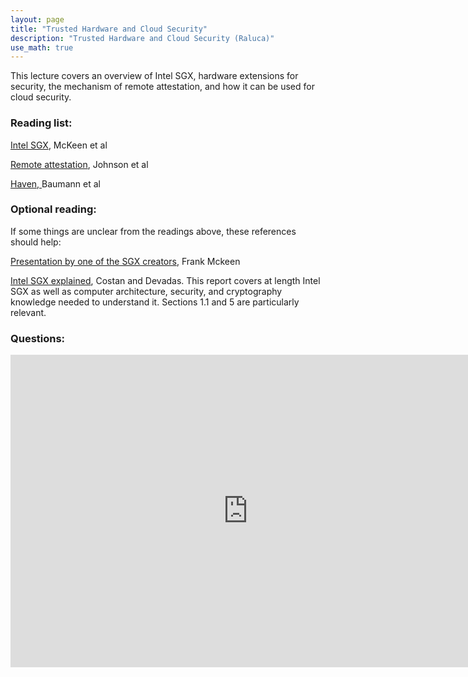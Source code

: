 ```yaml
---
layout: page
title: "Trusted Hardware and Cloud Security"
description: "Trusted Hardware and Cloud Security (Raluca)"
use_math: true
---
```


This lecture covers an overview of Intel SGX, hardware extensions for security, the mechanism of remote attestation, and how it can be used for cloud security. 

### Reading list:



 <a href="https://software.intel.com/sites/default/files/article/413936/hasp-2013-innovative-instructions-and-software-model-for-isolated-execution.pdf
">Intel SGX</a>, McKeen et al


<a href="https://software.intel.com/sites/default/files/managed/ac/40/2016%20WW10%20sgx%20provisioning%20and%20attesatation%20final.pdf
"> Remote attestation</a>, Johnson et al


 <a href="https://www.usenix.org/system/files/conference/osdi14/osdi14-paper-baumann.pdf">
Haven,  </a> Baumann et al

### Optional reading:

If some things are unclear from the readings above, these references should help:

<a href="https://www.youtube.com/watch?v=mPT_vJrlHlg">Presentation by one of the SGX creators</a>, Frank Mckeen

<a href="https://eprint.iacr.org/2016/086.pdf">Intel SGX explained</a>, Costan and Devadas. This report covers at length Intel SGX as well as computer architecture, security, and cryptography knowledge needed to understand it. Sections 1.1 and 5 are particularly relevant.


### Questions:

<iframe src="https://docs.google.com/a/berkeley.edu/forms/d/e/1FAIpQLSeyOG6l1lyIvIMuT2TwZAwZ_xe8PZ2Y21TVksGrXuo689Cmlw/viewform?embedded=true" width="760" height="500" frameborder="0" marginheight="0" marginwidth="0">Loading...</iframe>

<!--
1. During the execution of a program, each enclave page is encrypted and authenticated. What prevents the operating system from swapping a page with an older version of this page from the same execution? Both the current and the old version have been authenticated at some point in time.

2. Summarize the basic steps in a remote attestation process. 

3. Consider that three different parties, A, B, C, each have an input iA, iB, iC and want to compute a publicly-known function f(iA, iB, iC) such that they all learn the result, but none of them learns anything more than the result (and their own input). What are the high level steps one can take to use SGX for this purpose? 

4. Why does Haven go through the overhead and complexity of using Library OS + Drawbridge instead of simply issuing system calls?

4. Can a bug in the database or LibOS exfiltrate unencrypted data in Haven? 

5. In Haven, can the operating system swap a page with an older page across machine shutdown? Explain.
-->


<!--
![ML-Lifecycle](assets/images/ml-lifecycle.jpg){:width="400px"}

While much of the focus of machine learning research is on the process of training models (i.e., learning) there are a unique set of challenges around the process of serving and updating those models that is often overlooked.
In this lecture we will explore the bigger machine learning life-cycle and discuss the challenges around serving predictions.

## Reading lists:

### Prediction Serving Systems [?Student Presenters?]
1. *Deepak Agarwal, Bo Long, Jonathan Traupman, Doris Xin, and Liang Zhang.* 2014. [**LASER: a scalable response prediction platform for online advertising.**](http://dl.acm.org/citation.cfm?id=2556252) In Proceedings of the 7th ACM international conference on Web search and data mining (WSDM '14).


### Managing the ML Lifecycle [?Student Presenters?]
1. *Xinran He, Junfeng Pan, Ou Jin, Tianbing Xu, Bo Liu, Tao Xu, Yanxin Shi, Antoine Atallah, Ralf Herbrich, Stuart Bowers, and Joaquin Quiñonero Candela.* 2014. [**Practical Lessons from Predicting Clicks on Ads at Facebook.**](http://dl.acm.org/citation.cfm?id=2648589) In Proceedings of the Eighth International Workshop on Data Mining for Online Advertising (ADKDD'14).

1. *D. Sculley, Gary Holt, Daniel Golovin, Eugene Davydov, Todd Phillips, Dietmar Ebner, Vinay Chaudhary, Michael Young* 2014. [**Machine Learning: The High Interest Credit Card of Technical Debt**](http://research.google.com/pubs/pub43146.html). SE4ML: Software Engineering for Machine Learning (NIPS 2014 Workshop)


### Questions:

1. What differentiates serving machine learning models from standard data serving?

1. Name one way in which algorithmic advances simplify model serving and one way in which they add additional challenges.
 -->


<!--

Formatting with Kramdown (github style markdown):

https://github.com/adam-p/markdown-here/wiki/Markdown-Cheatsheet

# heading 1
## heading 2
### heading 3


# A list

1. a
1. b
1. c

*italic*
**bold**

```scala
// this is scala
def f(x) = x + 3
```

```bash
%> echo "the end" | less
```


# An inline equation without number:

this is all about $x$ and $\alpha$:

$$
3x + 5
$$

# An inline equation with numbering

\begin{align}
y \propto \frac{x \sin x} {\int_0^\infty x \sin x}
\end{align}
 -->

<!-- {: style="text-align: center"} -->



